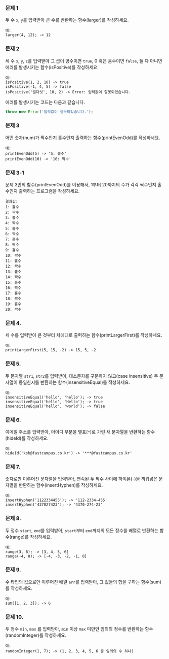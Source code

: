 ### 문제 1

두 수 `x`, `y`를 입력받아 큰 수를 반환하는 함수(larger)를 작성하세요.

```
예:
larger(4, 12); -> 12
```

### 문제 2

세 수 `x`, `y`, `z`를 입력받아 그 곱이 양수이면 `true`, 0 혹은 음수이면 `false`, 둘 다 아니면 에러를 발생시키는 함수(isPositive)를 작성하세요.

```
예:
isPositive(1, 2, 10) -> true
isPositive(-1, 4, 5) -> false
isPositive('열다섯', 10, 2) -> Error: 입력값이 잘못되었습니다.
```

에러를 발생시키는 코드는 다음과 같습니다.

```js
throw new Error('입력값이 잘못되었습니다.');
```

### 문제 3

어떤 숫자(num)가 짝수인지 홀수인지 출력하는 함수(printEvenOdd)를 작성하세요.

```
예:
printEvenOdd(5) -> '5: 홀수'
printEvenOdd(10) -> '10: 짝수'
```

### 문제 3-1

문제 3번의 함수(printEvenOdd)를 이용해서, 1부터 20까지의 수가 각각 짝수인지 홀수인지 출력하는 프로그램을 작성하세요.

```
결과값:
1: 홀수
2: 짝수
3: 홀수
4: 짝수
5: 홀수
6: 짝수
7: 홀수
8: 짝수
9: 홀수
10: 짝수
11: 홀수
12: 짝수
13: 홀수
14: 짝수
15: 홀수
16: 짝수
17: 홀수
18: 짝수
19: 홀수
20: 짝수
```

### 문제 4.

세 수를 입력받아 큰 것부터 차례대로 출력하는 함수(printLargerFirst)를 작성하세요.

```
예:
printLargerFirst(5, 15, -2) -> 15, 5, -2
```

### 문제 5.

두 문자열 `str1`, `str2`를 입력받아, 대소문자를 구분하지 않고(case insensitive) 두 문자열이 동일한지를 반환하는 함수(insensitiveEqual)를 작성하세요.

```
예:
insensitiveEqual('hello', 'hello'); -> true
insensitiveEqual('hello', 'Hello'); -> true
insensitiveEqual('hello', 'world'); -> false
```

### 문제 6.

이메일 주소를 입력받아, 아이디 부분을 별표(`*`)로 가린 새 문자열을 반환하는 함수(hideId)를 작성하세요.

```
예:
hideId('ksh@fastcampus.co.kr') -> '***@fastcampus.co.kr'
```

### 문제 7.

숫자로만 이루어진 문자열을 입력받아, 연속된 두 짝수 사이에 하이픈(-)을 끼워넣은 문자열을 반환하는 함수(insertHyphen)를 작성하세요.

```
예:
insertHyphen('1122334455'); -> '112-2334-455'
insertHyphen('437027423'); -> '4370-274-23'
```

### 문제 8.

두 정수 `start`, `end`를 입력받아, `start`부터 `end`까지의 모든 정수를 배열로 반환하는 함수(range)를 작성하세요.

```
예:
range(3, 6); -> [3, 4, 5, 6]
range(-4, 0); -> [-4, -3, -2, -1, 0]
```

### 문제 9.

수 타입의 값으로만 이루어진 배열 `arr`를 입력받아, 그 값들의 합을 구하는 함수(sum)를 작성하세요.

```
예:
sum([1, 2, 3]); -> 6
```

### 문제 10.

두 정수 `min`, `max` 를 입력받아, `min` 이상 `max` 미만인 임의의 정수를 반환하는 함수(randomInteger)를 작성하세요.

```
예:
randomInteger(1, 7); -> (1, 2, 3, 4, 5, 6 중 임의의 수 하나)
```
